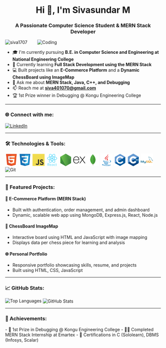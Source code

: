 <h1 align="center">Hi 👋, I'm Sivasundar M</h1>
<h3 align="center">A Passionate Computer Science Student & MERN Stack Developer</h3>

<img align="right" alt="Coding" width="400" src="https://cdn.dribbble.com/users/1162077/screenshots/3848914/programmer.gif">

<p align="left"> <img src="https://komarev.com/ghpvc/?username=siva1707&label=Profile%20views&color=0e75b6&style=flat" alt="siva1707" /> </p>

- 🎓 I'm currently pursuing **B.E. in Computer Science and Engineering at National Engineering College**
- 🌱 Currently learning **Full Stack Development using the MERN Stack**
- 💻 Built projects like an **E-Commerce Platform** and a **Dynamic ChessBoard using ImageMap**
- 💬 Ask me about **MERN Stack, Java, C++, and Debugging**
- 📫 Reach me at **siva401070@gmail.com**
- 🏆 1st Prize winner in Debugging @ Kongu Engineering College

---

<h3 align="left">🌐 Connect with me:</h3>
<p align="left">
  <a href="https://www.linkedin.com/feed/?trk=sem-ga_campid.14650114788_asid.151761418307_crid.657403558715_kw.linkedin%20login_d.c_tid.kwd-12704335873_n.g_mt.e_geo.9061952" target="blank">
    <img align="center" src="https://raw.githubusercontent.com/rahuldkjain/github-profile-readme-generator/master/src/images/icons/Social/linked-in-alt.svg" alt="LinkedIn" height="30" width="40" />
  </a>
</p>

---

<h3 align="left">🛠️ Technologies & Tools:</h3>
<p align="left">
  <img src="https://raw.githubusercontent.com/devicons/devicon/master/icons/html5/html5-original.svg" alt="HTML5" width="40" height="40"/>
  <img src="https://raw.githubusercontent.com/devicons/devicon/master/icons/css3/css3-original.svg" alt="CSS3" width="40" height="40"/>
  <img src="https://raw.githubusercontent.com/devicons/devicon/master/icons/javascript/javascript-original.svg" alt="JavaScript" width="40" height="40"/>
  <img src="https://raw.githubusercontent.com/devicons/devicon/master/icons/react/react-original-wordmark.svg" alt="React.js" width="40" height="40"/>
  <img src="https://raw.githubusercontent.com/devicons/devicon/master/icons/nodejs/nodejs-original.svg" alt="Node.js" width="40" height="40"/>
  <img src="https://raw.githubusercontent.com/devicons/devicon/master/icons/express/express-original.svg" alt="Express.js" width="40" height="40"/>
  <img src="https://raw.githubusercontent.com/devicons/devicon/master/icons/mongodb/mongodb-original.svg" alt="MongoDB" width="40" height="40"/>
  <img src="https://raw.githubusercontent.com/devicons/devicon/master/icons/java/java-original.svg" alt="Java" width="40" height="40"/>
  <img src="https://raw.githubusercontent.com/devicons/devicon/master/icons/c/c-original.svg" alt="C" width="40" height="40"/>
  <img src="https://raw.githubusercontent.com/devicons/devicon/master/icons/cplusplus/cplusplus-original.svg" alt="C++" width="40" height="40"/>
  <img src="https://raw.githubusercontent.com/devicons/devicon/master/icons/mysql/mysql-original-wordmark.svg" alt="MySQL" width="40" height="40"/>
  <img src="https://www.vectorlogo.zone/logos/git-scm/git-scm-icon.svg" alt="Git" width="40" height="40"/>
</p>

---

<h3 align="left">📌 Featured Projects:</h3>

#### 🛒 E-Commerce Platform (MERN Stack)
- Built with authentication, order management, and admin dashboard
- Dynamic, scalable web app using MongoDB, Express.js, React, Node.js

#### 🧩 ChessBoard ImageMap
- Interactive board using HTML and JavaScript with image mapping
- Displays data per chess piece for learning and analysis

#### 🌐 Personal Portfolio
- Responsive portfolio showcasing skills, resume, and projects
- Built using HTML, CSS, JavaScript

---

<h3 align="left">📈 GitHub Stats:</h3>
<p>
  <img align="left" src="https://github-readme-stats.vercel.app/api/top-langs/?username=siva1707&layout=compact" alt="Top Languages" />
</p>

<p>&nbsp;<img align="center" src="https://github-readme-stats.vercel.app/api?username=siva1707&show_icons=true&locale=en" alt="GitHub Stats" /></p>

---

<h3 align="left">🏅 Achievements:</h3>
- 🥇 1st Prize in Debugging @ Kongu Engineering College  
- 🧑‍💻 Completed MERN Stack Internship at Emartex  
- 📃 Certifications in C (Sololearn), DBMS (Infosys, Scalar)  
